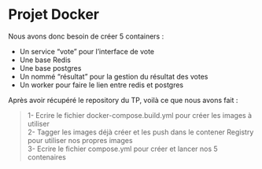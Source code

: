 # Projet Docker

Nous avons donc besoin de créer 5 containers : 
* Un service “vote” pour l’interface de vote
* Une base Redis
* Une base postgres
* Un nommé “résultat” pour la gestion du résultat des votes
* Un worker pour faire le lien entre redis et postgres


Après avoir récupéré le repository du TP, voilà ce que nous avons fait :
> 1- Ecrire le fichier docker-compose.build.yml pour créer les images à utiliser  
> 2- Tagger les images déjà créer et les push dans le contener Registry pour utiliser nos propres images  
> 3- Ecrire le fichier compose.yml pour créer et lancer nos 5 contenaires  

